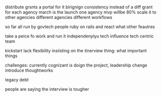 distribute grsnts a portal for it
birignign consistency instead of a diff grant for each agency
march is the launch
one agency mvp willbe 80%
scale it to other agencies different agencies different workflows

so far all run by govtech people
ruby on rails and react
what other feautres

take a peice fo work and run it independenylyu
tech influence
tech centric team

kickstart lack flexibility
insiisting on the itnerview thing:
what important things 

challenges:
currently cognizant is doign the project, leadership change introduce thoughtworks

legacy debt

people are saying the interview is tougher